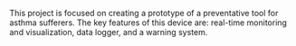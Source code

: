 This project is focused on creating a prototype of a preventative tool for asthma sufferers. 
The key features of this device are: real-time monitoring and visualization, data logger, and a warning system. 
